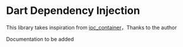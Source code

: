 
# Dart Dependency Injection

This library takes inspiration from [ioc_container](https://github.com/MelbourneDeveloper/ioc_container)，Thanks to the author

Documentation to be added